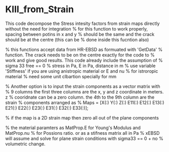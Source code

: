# KIII_from_Strain
This code decompose the Stress intesity factors from strain maps directly without the need for integration
% for this function to work properly, spacing between potins in x and y
% should be the same and the crack should be at the centre (this can be
% done inside this fucntion also)


% this functions accept data from HR-EBSD as formuated with 'GetData'
% function. The crack needs to be on the centre exactly for the code to
% work and give good results. This code already include the assumption of
% sigma 33 free == 0
% stress in Pa, E in Pa, distance in m
% use variable 'Stiffness' if you are using anistropic material or E and nu
% for istroropic material
% need some unit clbartion specially for mm

% Another option is to input the strain components as a vector matrix with
% 9 columns the first three columns are the x, y and z coordinate in meters. z
% cooridnate can be a zero column. the 4th to the 9th column are the strain
% components arranged as
% Maps = [X(:) Y(:) Z(:) E11(:) E12(:) E13(:) E21(:) E22(:) E23(:) E31(:) E32(:) E33(:)]; 

% if the map is a 2D strain map then zero all out of the plane components

% the material paramters as MatProp.E for Young's Modulus and MatProp.nu
% for Possions ratio. or as a stifness matrix all in Pa
% xEBSD will assume and solve for  plane strain conditions with sigma33 == 0 + no
% volumetric change.

